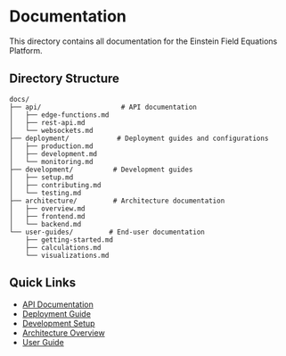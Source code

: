 # Documentation

This directory contains all documentation for the Einstein Field Equations Platform.

## Directory Structure

```
docs/
├── api/                    # API documentation
│   ├── edge-functions.md
│   ├── rest-api.md
│   └── websockets.md
├── deployment/            # Deployment guides and configurations
│   ├── production.md
│   ├── development.md
│   └── monitoring.md
├── development/          # Development guides
│   ├── setup.md
│   ├── contributing.md
│   └── testing.md
├── architecture/         # Architecture documentation
│   ├── overview.md
│   ├── frontend.md
│   └── backend.md
└── user-guides/         # End-user documentation
    ├── getting-started.md
    ├── calculations.md
    └── visualizations.md
```

## Quick Links

- [API Documentation](api/README.md)
- [Deployment Guide](deployment/production.md)
- [Development Setup](development/setup.md)
- [Architecture Overview](architecture/overview.md)
- [User Guide](user-guides/getting-started.md) 